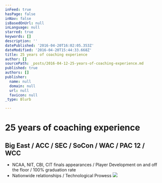 ```yaml
---
inFeed: true
hasPage: false
inNav: false
isBasedOnUrl: null
inLanguage: null
starred: true
keywords: []
description: ''
datePublished: '2016-04-20T16:02:05.353Z'
dateModified: '2016-04-20T15:44:33.668Z'
title: 25 years of coaching experience
author: []
sourcePath: _posts/2016-04-12-25-years-of-coaching-experience.md
published: true
authors: []
publisher:
  name: null
  domain: null
  url: null
  favicon: null
_type: Blurb

---
```

# 25 years of coaching experience

## Big East / ACC / SEC / SoCon / WAC / PAC 12 / WCC

* NCAA, NIT, CBI, CIT finals appearances / Player Development on and off the floor / 100% graduation rate
* Nationwide relationships / Technological Prowess
![](https://the-grid-user-content.s3-us-west-2.amazonaws.com/321c5d26-eef8-4be9-a0c1-ea8ba08e9ac1.jpg)
